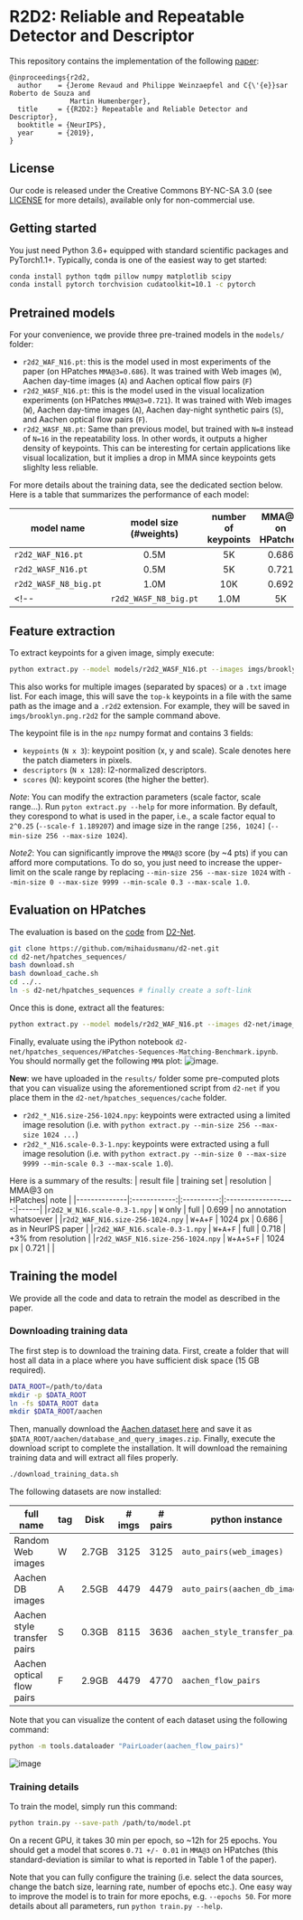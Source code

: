 # R2D2: Reliable and Repeatable Detector and Descriptor #
This repository contains the implementation of the following [paper](https://europe.naverlabs.com/research/publications/r2d2-reliable-and-repeatable-detectors-and-descriptors-for-joint-sparse-local-keypoint-detection-and-feature-extraction/):

```text
@inproceedings{r2d2,
  author    = {Jerome Revaud and Philippe Weinzaepfel and C{\'{e}}sar Roberto de Souza and
               Martin Humenberger},
  title     = {{R2D2:} Repeatable and Reliable Detector and Descriptor},
  booktitle = {NeurIPS},
  year      = {2019},
}
```

License
-------

Our code is released under the Creative Commons BY-NC-SA 3.0 (see [LICENSE](LICENSE) for more details), available only for non-commercial use.


Getting started
---------------
You just need Python 3.6+ equipped with standard scientific packages and PyTorch1.1+.
Typically, conda is one of the easiest way to get started:
```bash
conda install python tqdm pillow numpy matplotlib scipy
conda install pytorch torchvision cudatoolkit=10.1 -c pytorch
```

Pretrained models
-----------------
For your convenience, we provide three pre-trained models in the `models/` folder:
 - `r2d2_WAF_N16.pt`: this is the model used in most experiments of the paper (on HPatches `MMA@3=0.686`). It was trained with Web images (`W`), Aachen day-time images (`A`) and Aachen optical flow pairs (`F`)
 - `r2d2_WASF_N16.pt`: this is the model used in the visual localization experiments (on HPatches `MMA@3=0.721`). It was trained with Web images (`W`), Aachen day-time images (`A`), Aachen day-night synthetic pairs (`S`), and Aachen optical flow pairs (`F`).
 - `r2d2_WASF_N8.pt`: Same than previous model, but trained with `N=8` instead of `N=16` in the repeatability loss. In other words, it outputs a higher density of keypoints. This can be interesting for certain applications like visual localization, but it implies a drop in MMA since keypoints gets slighlty less reliable.

For more details about the training data, see the dedicated section below.
Here is a table that summarizes the performance of each model:

|    model name    | model size<br>(#weights)| number of<br>keypoints |MMA@3 on<br>HPatches|
|------------------|:-----------------------:|:----------------------:|:------------------:|
|`r2d2_WAF_N16.pt`    | 0.5M                    | 5K                     | 0.686              |
|`r2d2_WASF_N16.pt`   | 0.5M                    | 5K                     | 0.721              |
|`r2d2_WASF_N8_big.pt`| 1.0M                    | 10K                    | 0.692              |
<!--|`r2d2_WASF_N8_big.pt`| 1.0M                    | 5K                     | 0.704              |-->


Feature extraction
------------------
To extract keypoints for a given image, simply execute:
```bash
python extract.py --model models/r2d2_WASF_N16.pt --images imgs/brooklyn.png --top-k 5000
```
This also works for multiple images (separated by spaces) or a `.txt` image list. 
For each image, this will save the `top-k` keypoints in a file with the same path as the image and a `.r2d2` extension. 
For example, they will be saved in `imgs/brooklyn.png.r2d2` for the sample command above.

The keypoint file is in the `npz` numpy format and contains 3 fields: 
 - `keypoints` (`N x 3`): keypoint position (x, y and scale). Scale denotes here the patch diameters in pixels.
 - `descriptors` (`N x 128`): l2-normalized descriptors.
 - `scores` (`N`): keypoint scores (the higher the better). 
 
*Note*: You can modify the extraction parameters (scale factor, scale range...). Run `pyton extract.py --help` for more information. 
By default, they corespond to what is used in the paper, i.e., a scale factor equal to `2^0.25` (`--scale-f 1.189207`) and image size in the range `[256, 1024]` (`--min-size 256 --max-size 1024`). 

*Note2*: You can significantly improve the `MMA@3` score (by ~4 pts) if you can afford more computations. To do so, you just need to increase the upper-limit on the scale range by replacing `--min-size 256 --max-size 1024` with `--min-size 0 --max-size 9999 --min-scale 0.3 --max-scale 1.0`.



Evaluation on HPatches
----------------------
The evaluation is based on the [code](https://github.com/mihaidusmanu/d2-net) from [D2-Net](https://dsmn.ml/publications/d2-net.html).
```bash
git clone https://github.com/mihaidusmanu/d2-net.git
cd d2-net/hpatches_sequences/
bash download.sh
bash download_cache.sh
cd ../..
ln -s d2-net/hpatches_sequences # finally create a soft-link
```

Once this is done, extract all the features:
```bash
python extract.py --model models/r2d2_WAF_N16.pt --images d2-net/image_list_hpatches_sequences.txt
```

Finally, evaluate using the iPython notebook `d2-net/hpatches_sequences/HPatches-Sequences-Matching-Benchmark.ipynb`. 
You should normally get the following `MMA` plot:
![image](https://user-images.githubusercontent.com/56719813/67966238-d3cc6500-fc03-11e9-969b-5f086da26e34.png). 


**New**: we have uploaded in the `results/` folder some pre-computed plots that you can visualize using the aforementioned script from `d2-net` if you place them in the `d2-net/hpatches_sequences/cache` folder.
 - `r2d2_*_N16.size-256-1024.npy`: keypoints were extracted using a limited image resolution (i.e. with `python extract.py --min-size 256 --max-size 1024 ...`)
 - `r2d2_*_N16.scale-0.3-1.npy`: keypoints were extracted using a full image resolution (i.e. with `python extract.py --min-size 0 --max-size 9999 --min-scale 0.3 --max-scale 1.0`).

Here is a summary of the results:
|  result file | training set | resolution | MMA@3 on<br>HPatches| note |
|--------------|:------------:|:----------:|:-------------------:|------|
|`r2d2_W_N16.scale-0.3-1.npy` | `W` only | full | 0.699 | no annotation whatsoever |
|`r2d2_WAF_N16.size-256-1024.npy` | `W`+`A`+`F` | 1024 px | 0.686 | as in NeurIPS paper |
|`r2d2_WAF_N16.scale-0.3-1.npy` | `W`+`A`+`F` | full | 0.718 | +3% from resolution |
|`r2d2_WASF_N16.size-256-1024.npy` | `W`+`A`+`S`+`F` | 1024 px | 0.721 |  |


Training the model
------------------
We provide all the code and data to retrain the model as described in the paper.

### Downloading training data ###
The first step is to download the training data. 
First, create a folder that will host all data in a place where you have sufficient disk space (15 GB required).
```bash
DATA_ROOT=/path/to/data
mkdir -p $DATA_ROOT
ln -fs $DATA_ROOT data 
mkdir $DATA_ROOT/aachen
```
Then, manually download the [Aachen dataset here](https://drive.google.com/drive/folders/1fvb5gwqHCV4cr4QPVIEMTWkIhCpwei7n) and save it as `$DATA_ROOT/aachen/database_and_query_images.zip`.
Finally, execute the download script to complete the installation. It will download the remaining training data and will extract all files properly.
```bash 
./download_training_data.sh
```
The following datasets are now installed:

| full name                       |tag|Disk |# imgs|# pairs| python instance                |
|---------------------------------|---|-----|------|-------|--------------------------------|
| Random Web images               | W |2.7GB| 3125 |  3125 | `auto_pairs(web_images)`       |
| Aachen DB images                | A |2.5GB| 4479 |  4479 | `auto_pairs(aachen_db_images)` |
| Aachen style transfer pairs     | S |0.3GB| 8115 |  3636 | `aachen_style_transfer_pairs`  |
| Aachen optical flow pairs       | F |2.9GB| 4479 |  4770 | `aachen_flow_pairs`            |

Note that you can visualize the content of each dataset using the following command:
```bash
python -m tools.dataloader "PairLoader(aachen_flow_pairs)"
```
![image](https://user-images.githubusercontent.com/56719813/68311498-eafecd00-00b1-11ea-8d37-6693f3f90c9f.png)


### Training details ###
To train the model, simply run this command:
```bash
python train.py --save-path /path/to/model.pt 
```
On a recent GPU, it takes 30 min per epoch, so ~12h for 25 epochs. 
You should get a model that scores `0.71 +/- 0.01` in `MMA@3` on HPatches (this standard-deviation is similar to what is reported in Table 1 of the paper). 

Note that you can fully configure the training (i.e. select the data sources, change the batch size, learning rate, number of epochs etc.). One easy way to improve the model is to train for more epochs, e.g. `--epochs 50`. For more details about all parameters, run `python train.py --help`.
